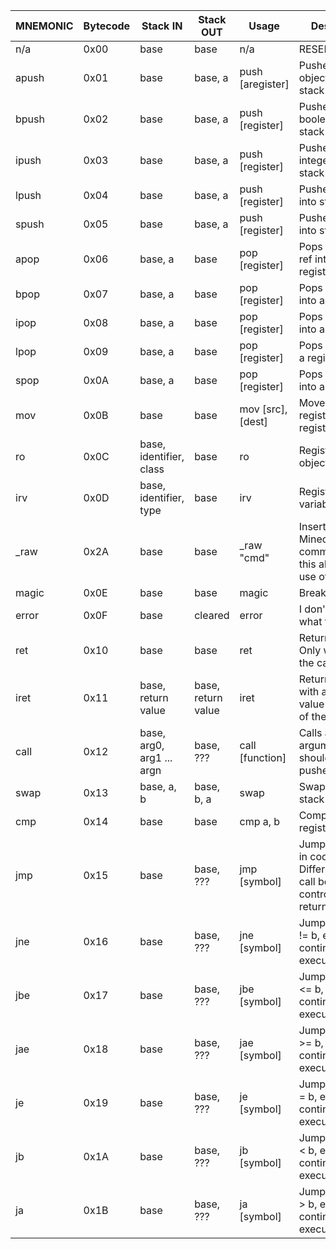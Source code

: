 | MNEMONIC | Bytecode | Stack IN                  | Stack OUT          | Usage             | Description                                                                             |
|----------|----------|---------------------------|--------------------|-------------------|-----------------------------------------------------------------------------------------|
| n/a      | 0x00     | base                      | base               | n/a               | RESERVED                                                                                |
| apush    | 0x01     | base                      | base, a            | push [aregister]  | Pushes an object ref into stack                                                         |
| bpush    | 0x02     | base                      | base, a            | push [register]   | Pushes a boolean into stack                                                             |
| ipush    | 0x03     | base                      | base, a            | push [register]   | Pushes an integer into stack                                                            |
| lpush    | 0x04     | base                      | base, a            | push [register]   | Pushes a long into stack                                                                |
| spush    | 0x05     | base                      | base, a            | push [register]   | Pushes a string into stack                                                              |
| apop     | 0x06     | base, a                   | base               | pop [register]    | Pops an object ref into a register                                                      |
| bpop     | 0x07     | base, a                   | base               | pop [register]    | Pops a boolean into a register                                                          |
| ipop     | 0x08     | base, a                   | base               | pop [register]    | Pops an integer into a register                                                         |
| lpop     | 0x09     | base, a                   | base               | pop [register]    | Pops a long into a register                                                             |
| spop     | 0x0A     | base, a                   | base               | pop [register]    | Pops a string into a register                                                           |
| mov      | 0x0B     | base                      | base               | mov [src], [dest] | Moves value into register/between registers                                             |
| ro       | 0x0C     | base, identifier, class   | base               | ro                | Registers a new object                                                                  |
| irv      | 0x0D     | base, identifier, type    | base               | irv               | Registers a new variable                                                                |
| _raw     | 0x2A     | base                      | base               | _raw "cmd"        | Inserts a Minecraft raw command. Only this allows the use of quotes                     |
| magic    | 0x0E     | base                      | base               | magic             | Breakpoint                                                                              |
| error    | 0x0F     | base                      | cleared            | error             | I don't know what this does                                                             |
| ret      | 0x10     | base                      | base               | ret               | Returns to caller. Only works with the call opcode.                                     |
| iret     | 0x11     | base, return value        | base, return value | iret              | Returns to caller with a return value on the top of the stack.                          |
| call     | 0x12     | base, arg0, arg1 ... argn | base, ???          | call [function]   | Calls a function, arguments should be pushed.                                           |
| swap     | 0x13     | base, a, b                | base, b, a         | swap              | Swaps the top 2 stack elements.                                                         |
| cmp      | 0x14     | base                      | base               | cmp a, b          | Compares two registers                                                                  |
| jmp      | 0x15     | base                      | base, ???          | jmp [symbol]      | Jumps to a point in code. Different from call because control doesn't return to caller. |
| jne      | 0x16     | base                      | base, ???          | jne [symbol]      | Jumps only if a != b, else continue execution.                                          |
| jbe      | 0x17     | base                      | base, ???          | jbe [symbol]      | Jumps only if a <= b, else continue execution.                                          |
| jae      | 0x18     | base                      | base, ???          | jae [symbol]      | Jumps only if a >= b, else continue execution.                                          |
| je       | 0x19     | base                      | base, ???          | je [symbol]       | Jumps only if a = b, else continue execution.                                           |
| jb       | 0x1A     | base                      | base, ???          | jb [symbol]       | Jumps only if a < b, else continue execution.                                           |
| ja       | 0x1B     | base                      | base, ???          | ja [symbol]       | Jumps only if a > b, else continue execution.                                           |